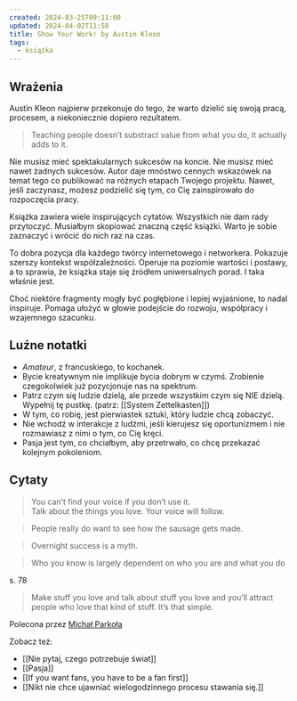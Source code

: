 ```yaml
---
created: 2024-03-25T09:11:00
updated: 2024-04-02T11:58
title: Show Your Work! by Austin Kleon
tags:
  - książka
---
```

## Wrażenia

Austin Kleon najpierw przekonuje do tego, że warto dzielić się swoją pracą, procesem, a niekoniecznie dopiero rezultatem.

> Teaching people doesn’t substract value from what you do, it actually adds to it.

Nie musisz mieć spektakularnych sukcesów na koncie. Nie musisz mieć nawet żadnych sukcesów. Autor daje mnóstwo cennych wskazówek na temat tego co publikować na różnych etapach Twojego projektu. Nawet, jeśli zaczynasz, możesz podzielić się tym, co Cię zainspirowało do rozpoczęcia pracy.

Książka zawiera wiele inspirujących cytatów. Wszystkich nie dam rady przytoczyć. Musiałbym skopiować znaczną część książki. Warto je sobie zaznaczyć i wrócić do nich raz na czas.

To dobra pozycja dla każdego twórcy internetowego i networkera. Pokazuje szerszy kontekst współzależności. Operuje na poziomie wartości i postawy, a to sprawia, że książka staje się źródłem uniwersalnych porad. I taka właśnie jest.

Choć niektóre fragmenty mogły być pogłębione i lepiej wyjaśnione, to nadal inspiruje. Pomaga ułożyć w głowie podejście do rozwoju, współpracy i wzajemnego szacunku.

## Luźne notatki

- _Amateur_, z francuskiego, to kochanek.
- Bycie kreatywnym nie implikuje bycia dobrym w czymś. Zrobienie czegokolwiek już pozycjonuje nas na spektrum.
- Patrz czym się ludzie dzielą, ale przede wszystkim czym się NIE dzielą. Wypełnij tę pustkę. (patrz: [[System Zettelkasten]])
- W tym, co robię, jest pierwiastek sztuki, który ludzie chcą zobaczyć.
- Nie wchodź w interakcje z ludźmi, jeśli kierujesz się oportunizmem i nie rozmawiasz z nimi o tym, co Cię kręci.
- Pasja jest tym, co chciałbym, aby przetrwało, co chcę przekazać kolejnym pokoleniom.

## Cytaty

> You can’t find your voice if you don’t use it.  
> Talk about the things you love. Your voice will follow.

> People really do want to see how the sausage gets made.

> Overnight success is a myth.

> Who you know is largely dependent on who you are and what you do

s. 78

> Make stuff you love and talk about stuff you love and you’ll attract people who love that kind of stuff. It’s that simple.

Polecona przez [Michał Parkoła](https://www.linkedin.com/in/michalparkola/)

Zobacz też:
- [[Nie pytaj, czego potrzebuje świat]]
- [[Pasja]]
- [[If you want fans, you have to be a fan first]]
- [[Nikt nie chce ujawniać wielogodzinnego procesu stawania się.]]
